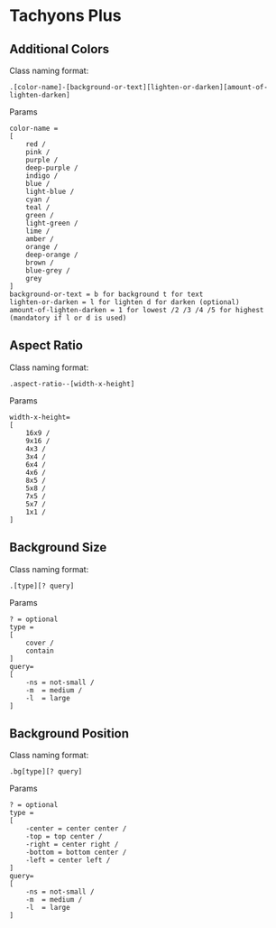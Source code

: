 # Tachyons Plus

## Additional Colors

Class naming format:
```
.[color-name]-[background-or-text][lighten-or-darken][amount-of-lighten-darken]
```

Params
```
color-name = 
[
	red /
	pink /
	purple /
	deep-purple /
	indigo /
	blue /
	light-blue /
	cyan /
	teal /
	green /
	light-green /
	lime /
	amber /
	orange /
	deep-orange /
	brown /
	blue-grey /
	grey 
]
background-or-text = b for background t for text
lighten-or-darken = l for lighten d for darken (optional)
amount-of-lighten-darken = 1 for lowest /2 /3 /4 /5 for highest (mandatory if l or d is used)
```

## Aspect Ratio

Class naming format:
```
.aspect-ratio--[width-x-height]
```

Params
```
width-x-height= 
[
	16x9 /
	9x16 /
	4x3 /
	3x4 /
	6x4 /
	4x6 /
	8x5 /
	5x8 /
	7x5 /
	5x7 /
	1x1 /
]
```

## Background Size

Class naming format:
```
.[type][? query]
```

Params
```
? = optional
type = 
[ 
	cover /
	contain 
]
query= 
[
	-ns = not-small /
	-m  = medium /
	-l  = large
]
```

## Background Position

Class naming format:
```
.bg[type][? query]
```

Params
```
? = optional
type = 
[ 
	-center = center center /
	-top = top center /
	-right = center right /
	-bottom = bottom center /
	-left = center left /
]
query= 
[
	-ns = not-small /
	-m  = medium /
	-l  = large
]
```



